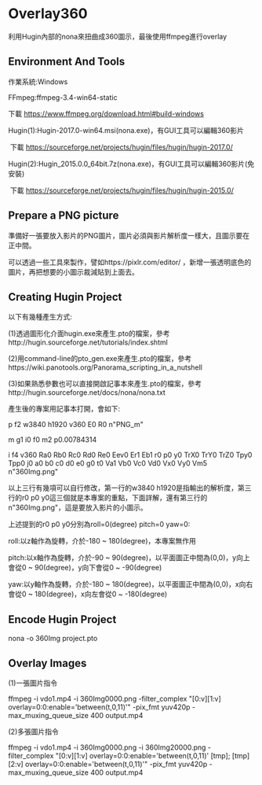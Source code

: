 # Overlay360
利用Hugin內部的nona來扭曲成360圖示，最後使用ffmpeg進行overlay

## Environment And Tools

作業系統:Windows

FFmpeg:ffmpeg-3.4-win64-static

  下載 https://www.ffmpeg.org/download.html#build-windows
  
Hugin(1):Hugin-2017.0-win64.msi(nona.exe)，有GUI工具可以編輯360影片

  下載 https://sourceforge.net/projects/hugin/files/hugin/hugin-2017.0/
 
Hugin(2):Hugin_2015.0.0_64bit.7z(nona.exe)，有GUI工具可以編輯360影片(免安裝)

  下載 https://sourceforge.net/projects/hugin/files/hugin/hugin-2015.0/


## Prepare a PNG picture

準備好一張要放入影片的PNG圖片，圖片必須與影片解析度一樣大，且圖示要在正中間。

可以透過一些工具來製作，譬如https://pixlr.com/editor/ ，新增一張透明底色的圖片，再把想要的小圖示裁減貼到上面去。


## Creating Hugin Project

以下有幾種產生方式:

(1)透過圖形化介面hugin.exe來產生.pto的檔案，參考http://hugin.sourceforge.net/tutorials/index.shtml

(2)用command-line的pto_gen.exe來產生.pto的檔案，參考https://wiki.panotools.org/Panorama_scripting_in_a_nutshell

(3)如果熟悉參數也可以直接開啟記事本來產生.pto的檔案，參考http://hugin.sourceforge.net/docs/nona/nona.txt

產生後的專案用記事本打開，會如下:

p f2 w3840 h1920 v360  E0 R0 n"PNG_m"

m g1 i0 f0 m2 p0.00784314

i f4 v360 Ra0 Rb0 Rc0 Rd0 Re0 Eev0 Er1 Eb1 r0 p0 y0 TrX0 TrY0 TrZ0 Tpy0 Tpp0 j0 a0 b0 c0 d0 e0 g0 t0 Va1 Vb0 Vc0 Vd0 Vx0 Vy0  Vm5 n"360Img.png"


以上三行有幾項可以自行修改，第一行的w3840 h1920是指輸出的解析度，第三行的r0 p0 y0這三個就是本專案的重點，下面詳解，還有第三行的n"360Img.png"，這是要放入影片的小圖示。

上述提到的r0 p0 y0分別為roll=0(degree) pitch=0 yaw=0:

roll:以z軸作為旋轉，介於-180 ~ 180(degree)，本專案無作用

pitch:以x軸作為旋轉，介於-90 ~ 90(degree)，以平面圖正中間為(0,0)，y向上會從0 ~ 90(degree)，y向下會從0 ~ -90(degree)

yaw:以y軸作為旋轉，介於-180 ~ 180(degree)，以平面圖正中間為(0,0)，x向右會從0 ~ 180(degree)，x向左會從0 ~ -180(degree)


## Encode Hugin Project

nona -o 360Img project.pto

## Overlay Images

(1)一張圖片指令

ffmpeg -i vdo1.mp4 -i 360Img0000.png -filter_complex "[0:v][1:v] overlay=0:0:enable='between(t,0,11)'" -pix_fmt yuv420p -max_muxing_queue_size 400 output.mp4


(2)多張圖片指令

ffmpeg -i vdo1.mp4 -i 360Img0000.png -i 360Img20000.png -filter_complex "[0:v][1:v] overlay=0:0:enable='between(t,0,11)' [tmp]; [tmp][2:v] overlay=0:0:enable='between(t,0,11)'" -pix_fmt yuv420p -max_muxing_queue_size 400 output.mp4
